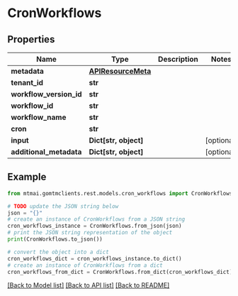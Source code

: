 # CronWorkflows


## Properties

Name | Type | Description | Notes
------------ | ------------- | ------------- | -------------
**metadata** | [**APIResourceMeta**](APIResourceMeta.md) |  | 
**tenant_id** | **str** |  | 
**workflow_version_id** | **str** |  | 
**workflow_id** | **str** |  | 
**workflow_name** | **str** |  | 
**cron** | **str** |  | 
**input** | **Dict[str, object]** |  | [optional] 
**additional_metadata** | **Dict[str, object]** |  | [optional] 

## Example

```python
from mtmai.gomtmclients.rest.models.cron_workflows import CronWorkflows

# TODO update the JSON string below
json = "{}"
# create an instance of CronWorkflows from a JSON string
cron_workflows_instance = CronWorkflows.from_json(json)
# print the JSON string representation of the object
print(CronWorkflows.to_json())

# convert the object into a dict
cron_workflows_dict = cron_workflows_instance.to_dict()
# create an instance of CronWorkflows from a dict
cron_workflows_from_dict = CronWorkflows.from_dict(cron_workflows_dict)
```
[[Back to Model list]](../README.md#documentation-for-models) [[Back to API list]](../README.md#documentation-for-api-endpoints) [[Back to README]](../README.md)


